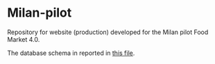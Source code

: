 # Milan-pilot
Repository for website (production) developed for the Milan pilot Food Market 4.0.

The database schema in reported in [this file](https://github.com/reflow-project/Milan-pilot/blob/main/Food%20Market%204.0/DB.pdf).

